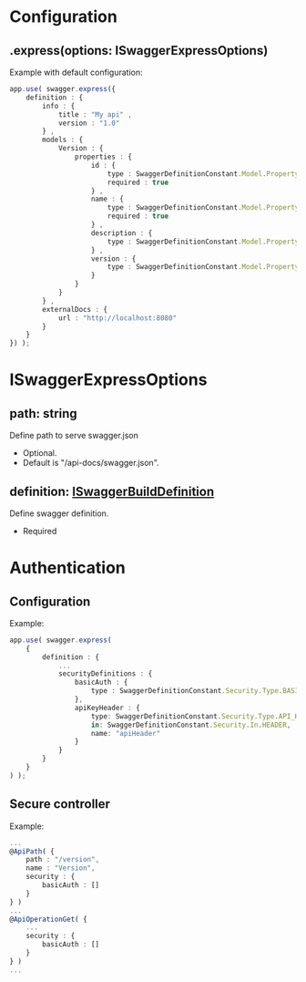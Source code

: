 # Configuration

## .express(options: ISwaggerExpressOptions)
Example with default configuration:

```ts
app.use( swagger.express({
    definition : {
        info : {
            title : "My api" ,
            version : "1.0"
        } ,
        models : {
            Version : {
                properties : {
                    id : {
                        type : SwaggerDefinitionConstant.Model.Property.Type.STRING ,
                        required : true
                    } ,
                    name : {
                        type : SwaggerDefinitionConstant.Model.Property.Type.STRING ,
                        required : true
                    } ,
                    description : {
                        type : SwaggerDefinitionConstant.Model.Property.Type.STRING
                    } ,
                    version : {
                        type : SwaggerDefinitionConstant.Model.Property.Type.STRING
                    }
                }
            }
        } ,
        externalDocs : {
            url : "http://localhost:8080"
        }
    }
}) );
```

# ISwaggerExpressOptions

## path: string
Define path to serve swagger.json
- Optional. 
- Default is "/api-docs/swagger.json".

## definition: [ISwaggerBuildDefinition](./i-swagger-build-definition.md)
Define swagger definition.
- Required

# Authentication

## Configuration

Example:

```ts
app.use( swagger.express(
    {
        definition : {
            ...
            securityDefinitions : {
                basicAuth : {
                    type : SwaggerDefinitionConstant.Security.Type.BASIC_AUTHENTICATION
                },
                apiKeyHeader : {
                    type: SwaggerDefinitionConstant.Security.Type.API_KEY,
                    in: SwaggerDefinitionConstant.Security.In.HEADER,
                    name: "apiHeader"
                }
            }
        }
    }
) );
```

## Secure controller

Example:

```ts
...
@ApiPath( {
    path : "/version",
    name : "Version",
    security : {
        basicAuth : []
    }
} )
...
@ApiOperationGet( {
    ...
    security : {
        basicAuth : []
    }
} )
...
```

